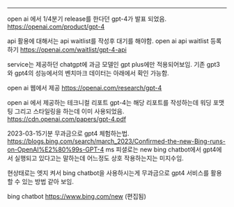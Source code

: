 ***

open ai 에서 1/4분기 release를 한다던 gpt-4가 발표 되었음.
https://openai.com/product/gpt-4

api 활용에 대해서는 api waitlist를 작성후 대기를 해야함.
open ai api waitlist 등록하기
https://openai.com/waitlist/gpt-4-api

service는 제공하던 chatgpt에 과금 모델인 gpt plus에만 적용되어보임.
기존 gpt3 와 gpt4의 성능에서의 벤치마크 데이터는 아래에서 확인 가능함.

open ai 웹에서 제공
https://openai.com/research/gpt-4

open ai 에서 제공하는 테크니컬 리포트
gpt-4는 해당 리포트를 작성하는데 워딩 포맷팅 그리고 스타일링을 하는데 이미 사용되었음.
https://cdn.openai.com/papers/gpt-4.pdf

2023-03-15기분 무과금으로 gpt4 체험하는법.
https://blogs.bing.com/search/march_2023/Confirmed-the-new-Bing-runs-on-OpenAI%E2%80%99s-GPT-4
ms 피셜로는 new bing chatbot에서 gpt4에서 실행되고 있다고는 말하는데 어느정도 상호 작용하는지는 미지수임.

현상태로는 엣지 켜서 bing chatbot을 사용하시는게 무과금으로 gpt4 서비스를 활용할 수 있는 방법 같아 보임.

bing chatbot
https://www.bing.com/new (편집됨) 